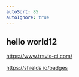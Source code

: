 ```yaml
---
autoSort: 85
autoIgnore: true
---
```


## hello world12

https://www.travis-ci.com/

https://shields.io/badges



